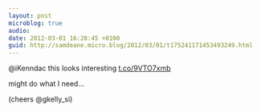 ```yaml
---
layout: post
microblog: true
audio: 
date: 2012-03-01 16:28:45 +0100
guid: http://samdeane.micro.blog/2012/03/01/t175241171453493249.html
---
```

@iKenndac this looks interesting [t.co/9VTO7xmb](http://t.co/9VTO7xmb)

might do what I need…

(cheers @gkelly_si)
